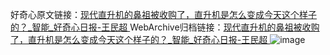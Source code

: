 好奇心原文链接：[现代直升机的鼻祖被收购了，直升机是怎么变成今天这个样子的？_智能_好奇心日报-王民超 ](https://www.qdaily.com/articles/12440.html)
WebArchive归档链接：[现代直升机的鼻祖被收购了，直升机是怎么变成今天这个样子的？_智能_好奇心日报-王民超 ](http://web.archive.org/web/20190623172711/https://www.qdaily.com/articles/12440.html)
![image](http://ww3.sinaimg.cn/large/007d5XDply1g3wjs3qq9aj30u07whnpd)